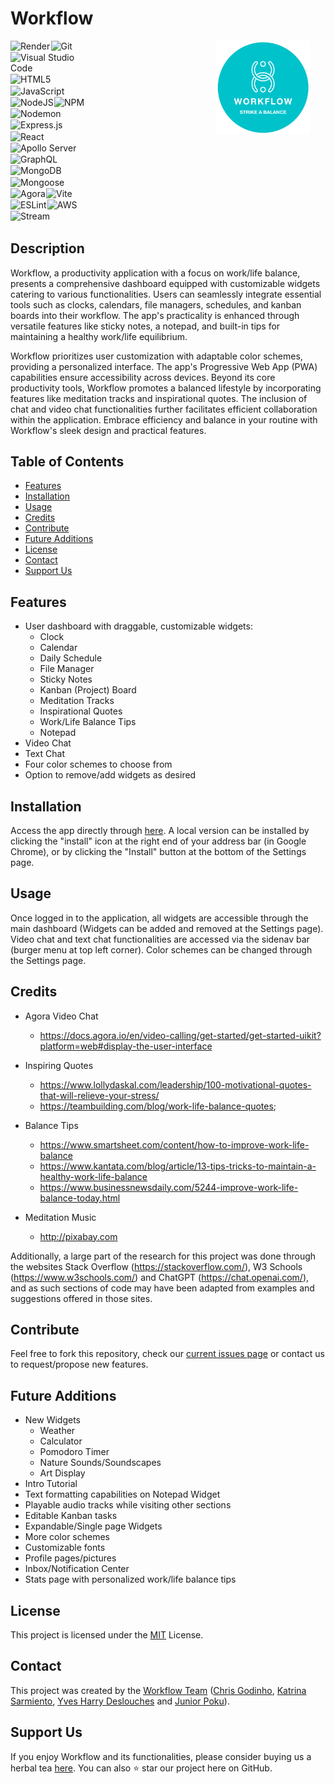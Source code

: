 # Workflow

<a href="https://workflow-oj8s.onrender.com/">
  <img src="./client/public/readme_logo.png" height="150px" align="right" style="margin-right: 5%;"/>
</a>

<div style="display: flex; flex-wrap: wrap; width: 25%">

<img alt="Render" style="margin-right: 1%; margin-bottom: 1%" src="https://img.shields.io/badge/Render-grey?style=for-the-badge&logo=render&logoColor=46E3B7">
<img alt="Git" style="margin-right: 1%; margin-bottom: 1%" src="https://img.shields.io/badge/Git-grey?style=for-the-badge&logo=git&logoColor=F05032">
<img alt="Visual Studio Code" style="margin-right: 1%; margin-bottom: 1%" src="https://img.shields.io/badge/Visual_Studio_Code-grey?style=for-the-badge&logo=visual-studio-code&logoColor=007ACC">
<img alt="HTML5" style="margin-right: 1%; margin-bottom: 1%" src="https://img.shields.io/badge/HTML5-grey?style=for-the-badge&logo=html5&logoColor=E34F26">
<img alt="JavaScript" style="margin-right: 1%; margin-bottom: 1%" src="https://img.shields.io/badge/JavaScript-grey?style=for-the-badge&logo=javascript">
<img alt="NodeJS" style="margin-right: 1%; margin-bottom: 1%" src="https://img.shields.io/badge/node.js-grey?style=for-the-badge&logo=node.js&logoColor=339933">
<img alt="NPM" style="margin-right: 1%; margin-bottom: 1%" src="https://img.shields.io/badge/NPM-grey?style=for-the-badge&logo=npm&logoColor=CB3837">
<img alt="Nodemon" style="margin-right: 1%; margin-bottom: 1%" src="https://img.shields.io/badge/Nodemon-grey?style=for-the-badge&logo=nodemon&logoColor=76D04B">
<img alt="Express.js" style="margin-right: 1%; margin-bottom: 1%" src="https://img.shields.io/badge/express.js-grey?style=for-the-badge&logo=express&logoColor=000000">
<img alt="React" style="margin-right: 1%; margin-bottom: 1%" src="https://img.shields.io/badge/React-grey?style=for-the-badge&logo=react&logoColor=61DAFB">
<img alt="Apollo Server" style="margin-right: 1%; margin-bottom: 1%" src="https://img.shields.io/badge/apollo-grey?style=for-the-badge&logo=apollo-graphql&logoColor=311C87">
<img alt="GraphQL" style="margin-right: 1%; margin-bottom: 1%" src="https://img.shields.io/badge/graphql-grey?style=for-the-badge&logo=graphql&logoColor=E10098">
<img alt="MongoDB" style="margin-right: 1%; margin-bottom: 1%" src="https://img.shields.io/badge/mongodb-grey?style=for-the-badge&logo=mongodb&logoColor=47A248">
<img alt="Mongoose" style="margin-right: 1%; margin-bottom: 1%" src="https://img.shields.io/badge/mongoose-grey?style=for-the-badge&logo=mongoose&logoColor=880000">
<img alt="Agora" style="margin-right: 1%; margin-bottom: 1%" src="https://img.shields.io/badge/agora-grey?style=for-the-badge&logo=agora&logoColor=099DFD">
<img alt="Vite" style="margin-right: 1%; margin-bottom: 1%" src="https://img.shields.io/badge/vite-grey?style=for-the-badge&logo=vite&logoColor=646CFF">
<img alt="ESLint" style="margin-right: 1%; margin-bottom: 1%" src="https://img.shields.io/badge/ESLint-grey?style=for-the-badge&logo=eslint&logoColor=4B32C3">
<img alt="AWS" style="margin-right: 1%; margin-bottom: 1%" src="https://img.shields.io/badge/AWS-grey?style=for-the-badge&logo=amazon-aws&logoColor=4B32C3">
<img alt="Stream" style="margin-right: 1%; margin-bottom: 1%" src="https://img.shields.io/badge/stream-grey?style=for-the-badge&logo=streamlit&logoColor=008CDD">

</div>

## Description

Workflow, a productivity application with a focus on work/life balance, presents a comprehensive dashboard equipped with customizable widgets catering to various functionalities. Users can seamlessly integrate essential tools such as clocks, calendars, file managers, schedules, and kanban boards into their workflow. The app's practicality is enhanced through versatile features like sticky notes, a notepad, and built-in tips for maintaining a healthy work/life equilibrium.

Workflow prioritizes user customization with adaptable color schemes, providing a personalized interface. The app's Progressive Web App (PWA) capabilities ensure accessibility across devices. Beyond its core productivity tools, Workflow promotes a balanced lifestyle by incorporating features like meditation tracks and inspirational quotes. The inclusion of chat and video chat functionalities further facilitates efficient collaboration within the application. Embrace efficiency and balance in your routine with Workflow's sleek design and practical features.

## Table of Contents

- [Features](#features)
- [Installation](#installation)
- [Usage](#usage)
- [Credits](#credits)
- [Contribute](#contribute)
- [Future Additions](#future-additions)
- [License](#license)
- [Contact](#contact)
- [Support Us](#support-us)

## Features

- User dashboard with draggable, customizable widgets:
    - Clock
    - Calendar
    - Daily Schedule
    - File Manager
    - Sticky Notes
    - Kanban (Project) Board
    - Meditation Tracks
    - Inspirational Quotes
    - Work/Life Balance Tips
    - Notepad
- Video Chat
- Text Chat
- Four color schemes to choose from
- Option to remove/add widgets as desired

## Installation

Access the app directly through [here](<https://workflow-oj8s.onrender.com/>). A local version can be installed by clicking the "install" icon at the right end of your address bar (in Google Chrome), or by clicking the "Install" button at the bottom of the Settings page.

## Usage

Once logged in to the application, all widgets are accessible through the main dashboard (Widgets can be added and removed at the Settings page). Video chat and text chat functionalities are accessed via the sidenav bar (burger menu at top left corner). Color schemes can be changed through the Settings page.

## Credits

- Agora Video Chat
    - <https://docs.agora.io/en/video-calling/get-started/get-started-uikit?platform=web#display-the-user-interface>

- Inspiring Quotes
    - <https://www.lollydaskal.com/leadership/100-motivational-quotes-that-will-relieve-your-stress/>
    - <https://teambuilding.com/blog/work-life-balance-quotes>;

- Balance Tips
    - <https://www.smartsheet.com/content/how-to-improve-work-life-balance>
    - <https://www.kantata.com/blog/article/13-tips-tricks-to-maintain-a-healthy-work-life-balance>
    - <https://www.businessnewsdaily.com/5244-improve-work-life-balance-today.html>

- Meditation Music
    - <http://pixabay.com>

Additionally, a large part of the research for this project was done through the websites Stack Overflow (<https://stackoverflow.com/>), W3 Schools (<https://www.w3schools.com/>) and ChatGPT (<https://chat.openai.com/>), and as such sections of code may have been adapted from examples and suggestions offered in those sites.

## Contribute

Feel free to fork this repository, check our [current issues page](<https://github.com/project3-team3/workflow-app/issues>) or contact us to request/propose new features.

## Future Additions

- New Widgets
    - Weather
    - Calculator
    - Pomodoro Timer
    - Nature Sounds/Soundscapes
    - Art Display
- Intro Tutorial
- Text formatting capabilities on Notepad Widget
- Playable audio tracks while visiting other sections
- Editable Kanban tasks
- Expandable/Single page Widgets
- More color schemes
- Customizable fonts
- Profile pages/pictures
- Inbox/Notification Center
- Stats page with personalized work/life balance tips

## License

This project is licensed under the [MIT](/LICENSE) License.

## Contact

This project was created by the [Workflow Team](<https://github.com/project3-team3>) ([Chris Godinho](<https://github.com/chris-godinho>), [Katrina Sarmiento](<https://github.com/KitSarmiento>), [Yves Harry Deslouches](<https://github.com/YvesHarry>) and [Junior Poku](<https://github.com/Junya-jp>)).

## Support Us

If you enjoy Workflow and its functionalities, please consider buying us a herbal tea [here](<https://donate.stripe.com/00gaEI7Dsakm8ZWbII>). You can also :star: star our project here on GitHub.